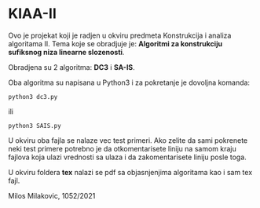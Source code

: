 # KIAA-II

Ovo je projekat koji je radjen u okviru predmeta Konstrukcija i analiza algoritama II. Tema koje se obradjuje je: **Algoritmi za konstrukciju sufiksnog niza linearne slozenosti**.

Obradjena su 2 algoritma: **DC3** i **SA-IS**.

Oba algoritma su napisana u Python3 i za pokretanje je dovoljna komanda:
```
python3 dc3.py
```
ili
```
python3 SAIS.py
```

U okviru oba fajla se nalaze vec test primeri. Ako zelite da sami pokrenete neki test primere potrebno je da otkomentarisete liniju na samom kraju fajlova koja ulazi vrednosti sa ulaza i da zakomentarisete liniju posle toga.

U okviru foldera **tex** nalazi se pdf sa objasnjenjima algoritama kao i sam tex fajl.

Milos Milakovic, 1052/2021
